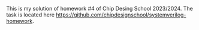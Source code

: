 This is my solution of homework #4 of Chip Desing School 2023/2024. The task is located here https://github.com/chipdesignschool/systemverilog-homework.
